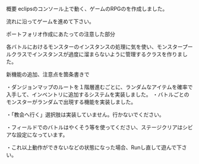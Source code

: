 概要
eclipsのコンソール上で動く、ゲームのRPGのを作成しました。

流れに沿ってゲームを進めて下さい。

ポートフォリオ作成にあたっての注意した部分

各バトルにおけるモンスターのインスタンスの処理に気を使い、モンスタープールクラスでインスタンスが過度に溜まらないように管理するクラスを作りました。


新機能の追加、注意点を箇条書きで

・ダンジョンマップのルートを１階層進むごとに、ランダムなアイテムを確率で入手して、インベントリに追加するシステムを実装しました。
・バトルごとのモンスターがランダムで出現する機能を実装しました。


・「教会へ行く」選択肢は実装していません。行かないでください。

・フィールドでのバトルはやくそう等を使ってください、ステージクリアはシビアな設定になっています。

・これ以上動作ができないなどの状態になった場合、Runし直して遊んで下さい。
